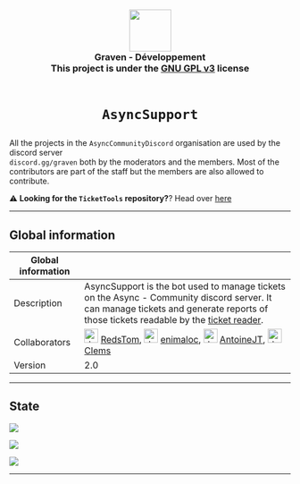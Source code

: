 <h3 align="center">
  <img src="https://avatars.githubusercontent.com/u/78621926?s=200&v=4" width="75"><br/>
  Graven - Développement<br/>
  This project is under the <a href="https://choosealicense.com/licenses/gpl-3.0/">GNU GPL v3</a> license<br/><br/>
</h3>

# <p align="center">`AsyncSupport`</p>

All the projects in the <code>AsyncCommunityDiscord</code> organisation are used by the discord server <code>
discord.gg/graven</code> both by the moderators and the members.
Most of the contributors are part of the staff but the members are also allowed to contribute.

⚠️ **Looking for the `TicketTools` repository?**? Head over [here](https://github.com/RedsTom/TicketTools)

---
## Global information

| Global information |                                                                                                                                                                                                                                                                                                                                                                                                                                                                                                                                              |
|--------------------|----------------------------------------------------------------------------------------------------------------------------------------------------------------------------------------------------------------------------------------------------------------------------------------------------------------------------------------------------------------------------------------------------------------------------------------------------------------------------------------------------------------------------------------------|
| Description        | AsyncSupport is the bot used to manage tickets on the Async - Community discord server. It can manage tickets and generate reports of those tickets readable by the [ticket reader](https://ticket-reader.redstom.fr/).                                                                                                                                                                                                                                                                                                                |
| Collaborators      | <img src="https://avatars.githubusercontent.com/u/44524788?v=4" alt="drawing" width="25"/> [RedsTom](https://github.com/RedsTom), <img src="https://avatars.githubusercontent.com/u/44118516?v=4" alt="drawing" width="25"/> [enimaloc](https://github.com/enimaloc), <img src="https://avatars.githubusercontent.com/u/26577763?v=4" alt="drawing" width="25" /> [AntoineJT](https://github.com/AntoineJT), <img src="https://avatars.githubusercontent.com/u/23144015?v=4" alt="drawing" width="25" /> [Clems](https://github.com/g-Clems) |
| Version            | 2.0                                                                                                                                                                                                                                                                                                                                                                                                                                                                                                                                          |

---

## State
![](https://img.shields.io/badge/State-In_production-brightgreen?style=for-the-badge)

![](https://img.shields.io/github/issues/AsyncCommunityDiscord/AsyncSupport?style=for-the-badge)

![](https://img.shields.io/github/issues-pr/AsyncCommunityDiscord/AsyncSupport?style=for-the-badge)

--- 
